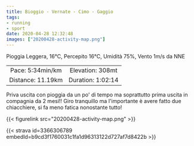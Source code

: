 ```yaml
---
title: Bioggio - Vernate - Cimo - Gaggio 
tags:
- running
- sport
date: 2020-04-28 12:32:48
images: ["20200428-activity-map.png"]
---
```


Pioggia Leggera, 16°C, Percepito 16°C, Umidità 75%, Vento 1m/s da NNE

<!--more-->


| | |
| :-: | :-: |
| Pace: 5:34min/km | Elevation: 308mt |
| Distance: 11.19km | Duration: 1:02:14 |


Priva uscita con pioggia da un po' di tempo ma soprattutto prima uscita in compagnia da 2 mesi!!
Giro tranquillo ma l'importante è avere fatto due chiacchiere, si fa meno fatica nonostante tutto!





{{< figurelink src="20200428-activity-map.png" >}}


{{< strava id=3366306789 embedId=b9cd3f1760031c1fa1d96313122d727af7d8422b >}}
